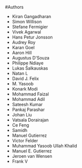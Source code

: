 #Authors

* Kiran Gangadharan
* Simon Willison
* Stefane Fermigier
* Vivek Agarwal
* Hans Petur Jonsson
* Audrey Roy
* Karan Goel
* Aaron Hill
* Augustus D'Souza
* Philippe Ndiaye
* Lukas Šalkauskas
* Natan L
* David J. Felix
* M. Yasoob
* Konark Modi
* Mohammad Faizal
* Mohammad Adil
* Sateesh Kumar
* Pankaj Parashar
* Johan Liu
* Vatsala Dorairajan
* Ce Feng
* Samidh
* Manuel Gutierrez
* Victor Felder
* Muhammad Yasoob Ullah Khalid
* Manuel E. Gutierrez
* Jeroen van Wensen
* Frank V
